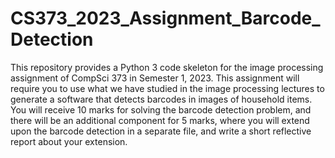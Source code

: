 # CS373_2023_Assignment_Barcode_Detection

This repository provides a Python 3 code skeleton for the image processing assignment of CompSci 373 in Semester 1, 2023.  This assignment will require you to use what we have studied in the image processing lectures to generate a software that detects barcodes in images of household items.  You will receive 10 marks for solving the barcode detection problem, and there will be an additional component for 5 marks, where you will extend upon the barcode detection in a separate file, and write a short reflective report about your extension.
